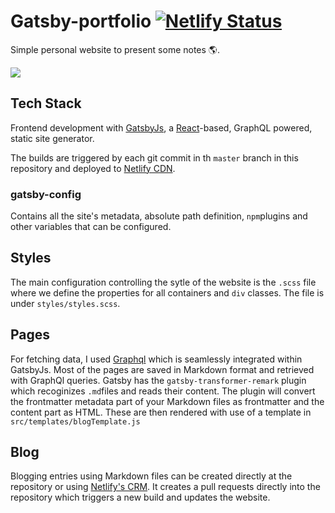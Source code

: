 # Gatsby-portfolio [![Netlify Status](https://api.netlify.com/api/v1/badges/72f94f3e-cedc-42f9-a2ad-c37a91e78c70/deploy-status)](https://app.netlify.com/sites/reverent-turing-e9ef76/deploys)

Simple personal website to present some notes :earth_americas:.

![](https://media1.tenor.com/images/6eaab0d39bd1afa7be8985eb7ac2d28b/tenor.gif?itemid=4108687)

## Tech Stack 

Frontend development with [GatsbyJs](https://www.gatsbyjs.org/), a [React](https://reactjs.org/)-based, GraphQL powered, static site generator.

The builds are triggered by each git commit in th `master` branch in this repository and deployed to [Netlify CDN](https://www.netlify.com/). 

### gatsby-config 
Contains all the site's metadata, absolute path definition, `npm`plugins and other variables that can be configured. 

## Styles

The main configuration controlling the sytle of the website is the `.scss` file where we define the properties for all containers and `div` classes. The file is under `styles/styles.scss`.

## Pages
For fetching data, I used [Graphql](https://graphql.org/) which is seamlessly integrated within GatsbyJs. Most of the pages are saved in Markdown format and retrieved with GraphQl queries. Gatsby has the `gatsby-transformer-remark` plugin which recoginizes `.md`files and reads their content. The plugin will convert the frontmatter metadata part of your Markdown files as frontmatter and the content part as HTML. These are then rendered with use of a template in `src/templates/blogTemplate.js`

## Blog 

Blogging entries using Markdown files can be created directly at the repository or using [Netlify's CRM](https://www.netlifycms.org/). It creates a pull requests directly into the repository which triggers a new build and updates the website. 
